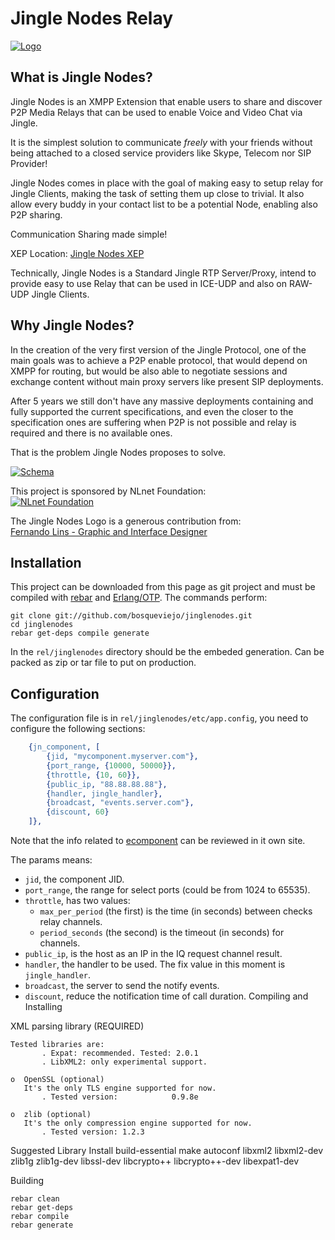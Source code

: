 Jingle Nodes Relay
==================

[![Logo](http://jinglenodes.googlecode.com/svn-history/r146/trunk/sl-Jingle.jpg)](http://blog.jinglenodes.org)

What is Jingle Nodes?
---------------------

Jingle Nodes is an XMPP Extension that enable users to share and discover P2P Media Relays that can be used to enable Voice and Video Chat via Jingle.

It is the simplest solution to communicate *freely* with your friends without being attached to a closed service providers like Skype, Telecom nor SIP Provider!

Jingle Nodes comes in place with the goal of making easy to setup relay for Jingle Clients, making the task of setting them up close to trivial. It also allow every buddy in your contact list to be a potential Node, enabling also P2P sharing.

Communication Sharing made simple!

XEP Location: [Jingle Nodes XEP](http://xmpp.org/extensions/xep-0278.html)

Technically, Jingle Nodes is a Standard Jingle RTP Server/Proxy, intend to provide easy to use Relay that can be used in ICE-UDP and also on RAW-UDP Jingle Clients.

Why Jingle Nodes?
-----------------

In the creation of the very first version of the Jingle Protocol, one of the main goals was to achieve a P2P enable protocol, that would depend on XMPP for routing, but would be also able to negotiate sessions and exchange content without main proxy servers like present SIP deployments.

After 5 years we still don't have any massive deployments containing and fully supported the current specifications, and even the closer to the specification ones are suffering when P2P is not possible and relay is required and there is no available ones.

That is the problem Jingle Nodes proposes to solve.

[![Schema](http://www.gliffy.com/pubdoc/1765239/M.jpg)](http://www.gliffy.com/pubdoc/1765239/L.jpg)

This project is sponsored by NLnet Foundation:  
[![NLnet Foundation](http://www.nlnet.nl/image/logo.gif)](http://www.nlnet.nl)

The Jingle Nodes Logo is a generous contribution from:  
[Fernando Lins - Graphic and Interface Designer](http://fernandolins.net)

Installation
------------

This project can be downloaded from this page as git project and must be compiled with [rebar](git://github.com/basho/rebar.git) and [Erlang/OTP](http://erlang.org). The commands perform:

```
git clone git://github.com/bosqueviejo/jinglenodes.git
cd jinglenodes
rebar get-deps compile generate
```

In the ```rel/jinglenodes``` directory should be the embeded generation. Can be packed as zip or tar file to put on production.

Configuration
-------------

The configuration file is in ```rel/jinglenodes/etc/app.config```, you need to configure the following sections:

```erlang
    {jn_component, [
        {jid, "mycomponent.myserver.com"},
        {port_range, {10000, 50000}},
        {throttle, {10, 60}},
        {public_ip, "88.88.88.88"},
        {handler, jingle_handler},
        {broadcast, "events.server.com"},
        {discount, 60}
    ]},
```

Note that the info related to [ecomponent](https://github.com/pepeyuilop/ecomponent) can be reviewed in it own site.

The params means:

  * ```jid```, the component JID.
  * ```port_range```, the range for select ports (could be from 1024 to 65535).
  * ```throttle```, has two values:
    * ```max_per_period``` (the first) is the time (in seconds) between checks relay channels.
    * ```period_seconds``` (the second) is the timeout (in seconds) for channels.
  * ```public_ip```, is the host as an IP in the IQ request channel result.
  * ```handler```, the handler to be used. The fix value in this moment is ```jingle_handler```.
  * ```broadcast```, the server to send the notify events.
  * ```discount```, reduce the notification time of call duration.
Compiling and Installing

XML parsing library (REQUIRED)

    Tested libraries are:
           . Expat: recommended. Tested: 2.0.1
           . LibXML2: only experimental support.

    o  OpenSSL (optional)
       It's the only TLS engine supported for now.
           . Tested version:            0.9.8e

    o  zlib (optional)
       It's the only compression engine supported for now.
           . Tested version: 1.2.3

Suggested Library Install 
 build-essential make autoconf libxml2 libxml2-dev zlib1g zlib1g-dev libssl-dev libcrypto++ libcrypto++-dev libexpat1-dev

Building

    rebar clean
    rebar get-deps
    rebar compile
    rebar generate
